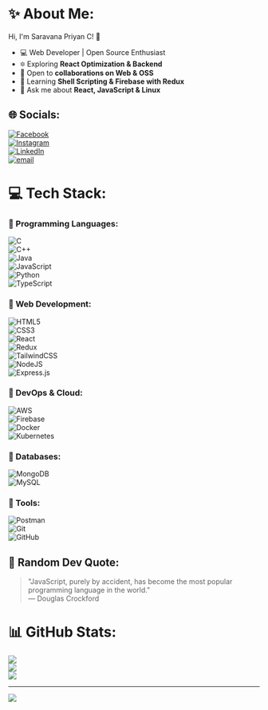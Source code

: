 # ✨ About Me:
Hi, I'm Saravana Priyan C! 👋  
- 💻 Web Developer | Open Source Enthusiast  
- 🔯 Exploring **React Optimization & Backend**  
- 🤝 Open to **collaborations on Web & OSS**  
- 🌱 Learning **Shell Scripting & Firebase with Redux**  
- 💬 Ask me about **React, JavaScript & Linux**  

## 🌐 Socials:
[![Facebook](https://img.shields.io/badge/Facebook-%231877F2.svg?logo=Facebook&logoColor=white)](https://facebook.com/csaravanapriyan.csaravanapriyan/)  
[![Instagram](https://img.shields.io/badge/Instagram-%23E4405F.svg?logo=Instagram&logoColor=white)](https://instagram.com/_.saravanaa)  
[![LinkedIn](https://img.shields.io/badge/LinkedIn-%230077B5.svg?logo=linkedin&logoColor=white)](https://linkedin.com/in/saravanapriyanc/)  
[![email](https://img.shields.io/badge/Email-D14836?logo=gmail&logoColor=white)](mailto:c.saravanapriyan@gmail.com)  

# 💻 Tech Stack:

### 🔹 Programming Languages:
![C](https://img.shields.io/badge/C-%2300599C.svg?style=for-the-badge&logo=c&logoColor=white)  
![C++](https://img.shields.io/badge/c++-%2300599C.svg?style=for-the-badge&logo=c%2B%2B&logoColor=white)  
![Java](https://img.shields.io/badge/java-%23ED8B00.svg?style=for-the-badge&logo=openjdk&logoColor=white)  
![JavaScript](https://img.shields.io/badge/javascript-%23323330.svg?style=for-the-badge&logo=javascript&logoColor=%23F7DF1E)  
![Python](https://img.shields.io/badge/python-3670A0?style=for-the-badge&logo=python&logoColor=ffdd54)  
![TypeScript](https://img.shields.io/badge/typescript-%23007ACC.svg?style=for-the-badge&logo=typescript&logoColor=white)  

### 🔹 Web Development:
![HTML5](https://img.shields.io/badge/html5-%23E34F26.svg?style=for-the-badge&logo=html5&logoColor=white)  
![CSS3](https://img.shields.io/badge/css3-%231572B6.svg?style=for-the-badge&logo=css3&logoColor=white)  
![React](https://img.shields.io/badge/react-%2320232a.svg?style=for-the-badge&logo=react&logoColor=%2361DAFB)  
![Redux](https://img.shields.io/badge/redux-%23593d88.svg?style=for-the-badge&logo=redux&logoColor=white)  
![TailwindCSS](https://img.shields.io/badge/tailwindcss-%2338B2AC.svg?style=for-the-badge&logo=tailwind-css&logoColor=white)  
![NodeJS](https://img.shields.io/badge/node.js-6DA55F?style=for-the-badge&logo=node.js&logoColor=white)  
![Express.js](https://img.shields.io/badge/express.js-%23404d59.svg?style=for-the-badge&logo=express&logoColor=%2361DAFB)  

### 🔹 DevOps & Cloud:
![AWS](https://img.shields.io/badge/AWS-%23FF9900.svg?style=for-the-badge&logo=amazon-aws&logoColor=white)  
![Firebase](https://img.shields.io/badge/firebase-%23039BE5.svg?style=for-the-badge&logo=firebase)  
![Docker](https://img.shields.io/badge/docker-%230db7ed.svg?style=for-the-badge&logo=docker&logoColor=white)  
![Kubernetes](https://img.shields.io/badge/kubernetes-%23326ce5.svg?style=for-the-badge&logo=kubernetes&logoColor=white)  

### 🔹 Databases:
![MongoDB](https://img.shields.io/badge/MongoDB-%2347A248.svg?style=for-the-badge&logo=mongodb&logoColor=white)  
![MySQL](https://img.shields.io/badge/mysql-%2307405e.svg?style=for-the-badge&logo=mysql&logoColor=white)  

### 🔹 Tools:
![Postman](https://img.shields.io/badge/Postman-%23FF6C37.svg?style=for-the-badge&logo=postman&logoColor=white)  
![Git](https://img.shields.io/badge/Git-%23F05032.svg?style=for-the-badge&logo=git&logoColor=white)  
![GitHub](https://img.shields.io/badge/github-%23121011.svg?style=for-the-badge&logo=github&logoColor=white)  

## 📜 Random Dev Quote:
> "JavaScript, purely by accident, has become the most popular programming language in the world."  
> — Douglas Crockford  

# 📊 GitHub Stats:
![](https://github-readme-stats.vercel.app/api?username=codesbysaravana&theme=merko&hide_border=false&include_all_commits=true&count_private=false)  
![](https://github-readme-streak-stats.herokuapp.com/?user=codesbysaravana&theme=merko&hide_border=false)  
![](https://github-readme-stats.vercel.app/api/top-langs/?username=codesbysaravana&theme=merko&hide_border=false&include_all_commits=true&count_private=false&layout=compact)  

---
[![](https://visitcount.itsvg.in/api?id=codesbysaravana&icon=0&color=0)](https://visitcount.itsvg.in)  

<!-- Proudly created with GPRM ( https://gprm.itsvg.in ) -->

